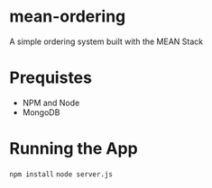 # mean-ordering
A simple ordering system built with the MEAN Stack

# Prequistes

* NPM and Node
* MongoDB

# Running the App

`npm install`
`node server.js`